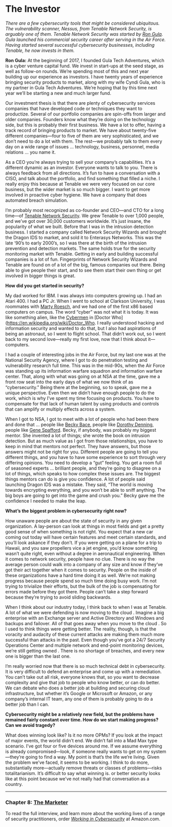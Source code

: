 # The Investor

*There are a few cybersecurity tools that might be considered ubiquitous. The vulnerability scanner, Nessus, from Tenable Network Security, is arguably one of them. Tenable Network Security was started by [Ron Gula](https://www.linkedin.com/in/rongula/). Gula launched his commercial security career after serving in the Air Force. Having started several successful cybersecurity businesses, including Tenable, he now invests in them.*

**Ron Gula:** At the beginning of 2017, I founded Gula Tech Adventures, which is a cyber venture capital fund. We invest in start-ups at the seed stage, as well as follow-on rounds. We’re spending most of this and next year building up our experience as investors. I have twenty years of experience bringing security products to market, along with my wife Cyndi Gula, who is my partner in Gula Tech Adventures. We’re hoping that by this time next year we’ll be starting a new and much larger fund.

Our investment thesis is that there are plenty of cybersecurity services  companies that have developed code or techniques they want to productize. Several of our portfolio companies are spin-offs from larger and older companies. Founders know what they’re doing on the technology side, but this is probably their first business. We have a lot to offer, having a track record of bringing products to market. We have about twenty-five different companies—four to five of them are very sophisticated, and we don’t need to do a lot with them. The rest—we probably talk to them every day on a wide range of issues … technology, business, personnel, media relations … you name it. 

As a CEO you’re always trying to sell your company’s capabilities. It’s a different dynamic as an investor. Everyone wants to talk to you. There is always feedback from all directions. It’s fun to have a conversation with a CISO, and talk about the portfolio, and find something that filled a niche. I really enjoy this because at Tenable we were very focused on our core business, but the wider market is so much bigger. I want to get more involved in proactive cyber hygiene. We have a company that does automated breach simulation.

I’m probably most recognized as co-founder and CEO—and CTO for a long time—of [Tenable Network Security](https://www.tenable.com/). We grew Tenable to over 1,000 people, and we’ve got over 30,000 customers worldwide. It’s just insane, the popularity of what we built. Before that I was in the intrusion detection business. I started a company called Network Security Wizards and brought the Dragon IDS  to market, and sold it to Enterasys Networks. This was the late ‘90’s to early 2000’s,  so I was there at the birth of the intrusion prevention and detection markets. The same holds true for the security monitoring market with Tenable. Getting in early and building successful companies is a lot of fun.  Fingerprints of Network Security Wizards and Tenable are found on of a lot of the big, famous companies out there. Being able to give people their start, and to see them start their own thing or get involved in bigger things is great.

**How did you get started in security?**

My dad worked for IBM. I was always into computers growing up. I had an Atari 400. I had a PC Jr. When I went to school at Clarkson University, I was roommates with [Marty Roesch](https://www.linkedin.com/in/maroesch/),   and we had one of the first x86 based computers on campus. The word “cyber” was not what it is today. It was like something alien, like the [Cybermen](https://en.wikipedia.org/wiki/Cyberman) in [Doctor Who](https://en.wikipedia.org/wiki/Doctor_Who. I really understood hacking and information security and wanted to do that, but I also had aspirations of being an astronaut, so I went to flight school. That didn’t work out, so I went back to my second love—really my first love, now that I think about it—computers.

I had a couple of interesting jobs in the Air Force, but my last one was at the National Security Agency, where I got to do penetration testing and vulnerability research full time. This was in the mid-90s, when the Air Force was standing up its information warfare squadron and information warfare center. That, along with what was going on at NSA at the time, gave me a front row seat into the early days of what we now think of as “cybersecurity.” Being there at the beginning, so to speak, gave me a unique perspective. Even then we didn’t have enough people to do the work, which is why I’ve spent my time focusing on products. You have to compensate for that lack of human talent by using products and controls that can amplify or multiply effects across a system.

When I got to NSA, I got to meet with a lot of people who had been there and done that … people like [Becky Bace](https://en.wikipedia.org/wiki/Rebecca_Bace), people like [Dorothy Denning](https://en.wikipedia.org/wiki/Dorothy_E._Denning), people like [Gene Spafford](https://www.cs.purdue.edu/people/faculty/spaf).  Becky, if anybody, was probably my biggest mentor. She invented a lot of things; she wrote the book on intrusion detection. But as much value as I got from those relationships, you have to keep in mind that mentors not perfect. They have answers, but those answers might not be right for you. Different people are going to tell you different things, and you have to have some experience to sort through very differing opinions. You need to develop a “gut” feeling. You get a room full of seasoned experts … brilliant people, and they’re going to disagree on a lot of things, which speaks to how complex these issues are. The biggest things mentors can do is give you confidence. A lot of people said launching Dragon IDS was a mistake. They said, “The world is moving towards encrypting everything, and you won’t be able to sniff anything. The big boys are going to get into the game and crush you.” Becky gave me the confidence I needed to make the leap.

**What’s the biggest problem in cybersecurity right now?**

How unaware people are about the state of security in any given organization. A lay-person can look at things in most fields and get a pretty good sense of when something is not right. You expect that a new car coming out today will have certain features and meet certain standards, and you’ll look askance if they don’t. If you were getting on a plane for a trip to Hawaii, and you saw propellers vice a jet engine, you’d know something wasn’t quite right, even without a degree in aeronautical engineering. When it comes to network security, people have no clue. There is no way the average person could walk into a company of any size and know if they’ve got their act together when it comes to security. People on the inside of these organizations have a hard time doing it as well. We’re not making progress because people spend so much time doing busy work. I’m not trying to trivialize their efforts, but the bulk of the job is compensating for errors made before they got there. People can’t take a step forward because they’re trying to avoid sliding backwards.

When I think about our industry today, I think back to when I was at Tenable. A lot of what we were defending is now moving to the cloud . Imagine a big enterprise with an Exchange server and Active Directory and Windows and backups and failover. All of that goes away when you move to the cloud . So I used to think things were getting better. The reality, though, is that the voracity and audacity of these current attacks are making them much more successful than attacks in the past. Even though you’ve got a 24/7 Security Operations Center and multiple network and end-point monitoring devices, we’re still getting owned . There is no shortage of breaches, and every new one is bigger than the last one. 

I’m really worried now that there is so much technical debt in cybersecurity. It is very difficult to defend an enterprise and come up with a remediation. You can’t take out all risk, everyone knows that, so you want to decrease complexity and give that job to people who know better, or can do better. We can debate who does a better job at building and securing cloud infrastructure, but whether it’s Google or Microsoft or Amazon, or any company’s internal IT team, any one of them is probably going to do a better job than I can.

**Cybersecurity might be a relatively new field, but the problems have remained fairly constant over time. How do we start making progress? Can we avoid tragedy?**

What does winning look like? Is it no more OPMs?   If you look at the impact of major events, the world didn’t end. We didn’t fall into a Mad Max type scenario. I’ve got four or five devices around me. If we assume everything is already compromised—look, if someone really wants to get on my system—they’re going to find a way. My point is that’s the life we’re living. Given the problem we’ve faced, it seems to be working. I think to do more, substantially more—actually remove threats or classes of problems—risks totalitarianism. It’s difficult to say what winning is. or better security looks like at this point because we’ve not really had that conversation as a country.

---

### Chapter 8: [The Marketer](/The_Marketer.md)

To read the full interview, and learn more about the working lives of a range of security practitioners, order *[Working in Cybersecurity](https://www.amazon.com/Working-Cybersecurity-C-suite-everywhere-between/dp/1725877759)* at Amazon.com.
